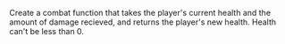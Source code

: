 Create a combat function that takes the player's current health and the amount of damage recieved, and returns the player's new health. Health can't be less than 0.

